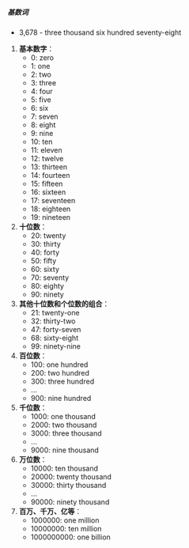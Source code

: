 ##### 基数词
- 3,678 - three thousand six hundred seventy-eight
1. **基本数字**：
    - 0: zero
    - 1: one
    - 2: two
    - 3: three
    - 4: four
    - 5: five
    - 6: six
    - 7: seven
    - 8: eight
    - 9: nine
    - 10: ten
    - 11: eleven
    - 12: twelve
    - 13: thirteen
    - 14: fourteen
    - 15: fifteen
    - 16: sixteen
    - 17: seventeen
    - 18: eighteen
    - 19: nineteen
2. **十位数**：
    - 20: twenty
    - 30: thirty
    - 40: forty
    - 50: fifty
    - 60: sixty
    - 70: seventy
    - 80: eighty
    - 90: ninety
3. **其他十位数和个位数的组合**：
    - 21: twenty-one
    - 32: thirty-two
    - 47: forty-seven
    - 68: sixty-eight
    - 99: ninety-nine
4. **百位数**：
    - 100: one hundred
    - 200: two hundred
    - 300: three hundred
    - ...
    - 900: nine hundred
5. **千位数**：
    - 1000: one thousand
    - 2000: two thousand
    - 3000: three thousand
    - ...
    - 9000: nine thousand
6. **万位数**：
    - 10000: ten thousand
    - 20000: twenty thousand
    - 30000: thirty thousand
    - ...
    - 90000: ninety thousand
7. **百万、千万、亿等**：
    - 1000000: one million
    - 10000000: ten million
    - 1000000000: one billion